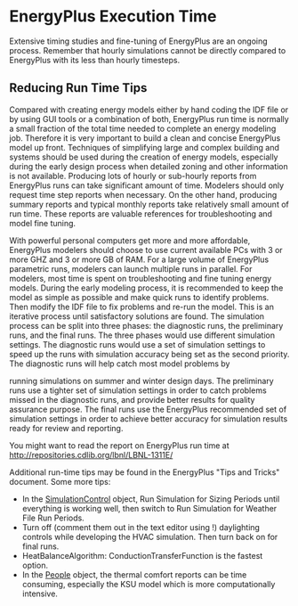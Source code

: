 # EnergyPlus Execution Time

Extensive timing studies and fine-tuning of EnergyPlus are an ongoing process. Remember that hourly simulations cannot be directly compared to EnergyPlus with its less than hourly timesteps.

## Reducing Run Time Tips

Compared with creating energy models either by hand coding the IDF file or by using GUI tools or a combination of both, EnergyPlus run time is normally a small fraction of the total time needed to complete an energy modeling job. Therefore it is very important to build a clean and concise EnergyPlus model up front. Techniques of simplifying large and complex building and systems should be used during the creation of energy models, especially during the early design process when detailed zoning and other information is not available. Producing lots of hourly or sub-hourly reports from EnergyPlus runs can take significant amount of time. Modelers should only request time step reports when necessary. On the other hand, producing summary reports and typical monthly reports take relatively small amount of run time. These reports are valuable references for troubleshooting and model fine tuning.

With powerful personal computers get more and more affordable, EnergyPlus modelers should choose to use current available PCs with 3 or more GHZ and 3 or more GB of RAM. For a large volume of EnergyPlus parametric runs, modelers can launch multiple runs in parallel. For modelers, most time is spent on troubleshooting and fine tuning energy models. During the early modeling process, it is recommended to keep the model as simple as possible and make quick runs to identify problems. Then modify the IDF file to fix problems and re-run the model. This is an iterative process until satisfactory solutions are found. The simulation process can be split into three phases: the diagnostic runs, the preliminary runs, and the final runs. The three phases would use different simulation settings. The diagnostic runs would use a set of simulation settings to speed up the runs with simulation accuracy being set as the second priority. The diagnostic runs will help catch most model problems by

running simulations on summer and winter design days. The preliminary runs use a tighter set of simulation settings in order to catch problems missed in the diagnostic runs, and provide better results for quality assurance purpose. The final runs use the EnergyPlus recommended set of simulation settings in order to achieve better accuracy for simulation results ready for review and reporting.

You might want to read the report on EnergyPlus run time at http://repositories.cdlib.org/lbnl/LBNL-1311E/

Additional run-time tips may be found in the EnergyPlus "Tips and Tricks" document.  Some more tips:

- In the [SimulationControl](#simulationcontrol) object, Run Simulation for Sizing Periods until everything is working well, then switch to Run Simulation for Weather File Run Periods.
- Turn off (comment them out in the text editor using !) daylighting controls while developing the HVAC simulation.  Then turn back on for final runs.
- HeatBalanceAlgorithm: ConductionTransferFunction is the fastest option.
- In the [People](#people) object, the thermal comfort reports can be time consuming, especially the KSU model which is more computationally intensive.